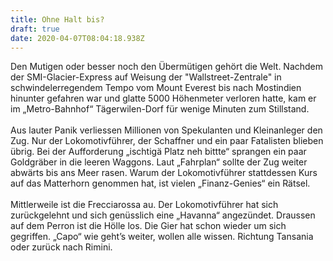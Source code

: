 ```yaml
---
title: Ohne Halt bis?
draft: true
date: 2020-04-07T08:04:18.938Z
---
```

Den Mutigen oder besser noch den Übermütigen gehört die Welt. Nachdem der SMI-Glacier-Express auf Weisung der "Wallstreet-Zentrale" in schwindelerregendem Tempo vom Mount Everest bis nach Mostindien hinunter gefahren war und glatte 5000 Höhenmeter verloren hatte, kam er im „Metro-Bahnhof“ Tägerwilen-Dorf für wenige Minuten zum Stillstand.\
\
Aus lauter Panik verliessen Millionen von Spekulanten und Kleinanleger den Zug. Nur der Lokomotivführer, der Schaffner und ein paar Fatalisten blieben übrig. Bei der Aufforderung „ischtigä Platz neh bittte“ sprangen ein paar Goldgräber in die leeren Waggons. Laut „Fahrplan“ sollte der Zug weiter abwärts bis ans Meer rasen. Warum der Lokomotivführer stattdessen Kurs auf das Matterhorn genommen hat, ist vielen „Finanz-Genies“ ein Rätsel.\
\
Mittlerweile ist die Frecciarossa au. Der Lokomotivführer hat sich zurückgelehnt und sich genüsslich eine „Havanna“ angezündet. Draussen auf dem Perron ist die Hölle los. Die Gier hat schon wieder um sich gegriffen. „Capo“ wie geht’s weiter, wollen alle wissen. Richtung Tansania oder zurück nach Rimini.